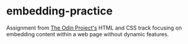 # embedding-practice
Assignment from [The Odin Project's](https://www.theodinproject.com/lessons/embedding-images-and-video) HTML and CSS track focusing on embedding content within a web page without dynamic features.
